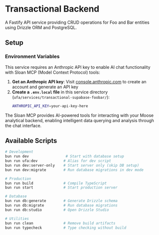 # Transactional Backend

A Fastify API service providing CRUD operations for Foo and Bar entities using Drizzle ORM and PostgreSQL.

## Setup

### Environment Variables

This service requires an Anthropic API key to enable AI chat functionality with Sloan MCP (Model Context Protocol) tools:

1. **Get an Anthropic API key**: Visit [console.anthropic.com](https://console.anthropic.com) to create an account and generate an API key
2. **Create a `.env.local` file** in this service directory (`ufa/services/transactional-supabase-foobar/`):
   ```bash
   ANTHROPIC_API_KEY=your-api-key-here
   ```

The Sloan MCP provides AI-powered tools for interacting with your Moose analytical backend, enabling intelligent data querying and analysis through the chat interface.

## Available Scripts

```bash
# Development
bun run dev                 # Start with database setup
bun run ufa:dev            # Alias for dev script
bun run dev:server-only    # Start server only (skip DB setup)
bun run dev:migrate        # Run database migrations in dev mode

# Production
bun run build              # Compile TypeScript
bun run start              # Start production server

# Database
bun run db:generate        # Generate Drizzle schema
bun run db:migrate         # Run database migrations
bun run db:studio          # Open Drizzle Studio

# Utilities
bun run clean              # Remove build artifacts
bun run typecheck          # Type checking without build
```

